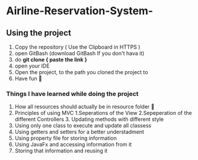 # Airline-Reservation-System-

## Using the project
1. Copy the repository ( Use the Clipboard in HTTPS )
2. open GitBash (download GitBash If you don't hava it) 
3. do **git clone { paste the link }**
4. open your IDE 
5. Open the project, to the path you cloned the project to
6. Have fun :repeat:

### Things I have learned while doing the project
1. How all resources should actually be in resource folder :eyes:
2. Principles of using MVC
    1.Seperations of the View
    2.Sepeperation of the different Controllers
    3. Updating methods with different style
3. Using only one class to execute and update all classess
4. Using getters and setters for a better understadment 
5. Using property file for storing information
6. Using JavaFx and accessing information from it
7. Storing that information and reusing it
